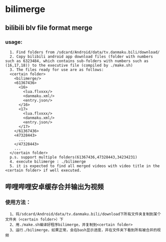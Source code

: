 # bilimerge
## bilibili blv file format merge
### usage:
      1. Find folders from /sdcard/Android/data/tv.danmaku.bili/download/
      2. Copy bilibili android app download files (folder with numbers such as 6323484, which contains sub-folders with numbers such as (16,17,18)) to the executive file (compiled by ./make.sh)
      3. The files ready for use are as follows:
      <certain folder>
        <bilimerge/>
        <61367436>
          <16>
            <lua.flvxxx/>
            <danmaku.xml/>
            <entry.json/>
          </16>
          <17>
            <lua.flvxxx/>
            <danmaku.xml/>
            <entry.json/>
          </17>
        </61367436>
        <47328443>
          ...
        </47328443>
        ...
      </certain folder>
      p.s. support multiple folders(61367436,47328443,34234231)
      4. execute bilimerge : ./bilimerge
      5. it is expected to find all merged videos with video title in the <certain folder> if well executed.
  
  ## 哔哩哔哩安卓缓存合并输出为视频
  ### 使用方法：
      1、将/sdcard/Android/data/tv.danmaku.bili/download下所有文件夹复制到某个文件夹（<certain folder>）下
      2、用./make.sh编译好程序bilimerge，并复制到<certain folder>
      3、运行./bilimerge，如果正常，会在bash显示进度，并在文件夹下看到所有被合并的视频
